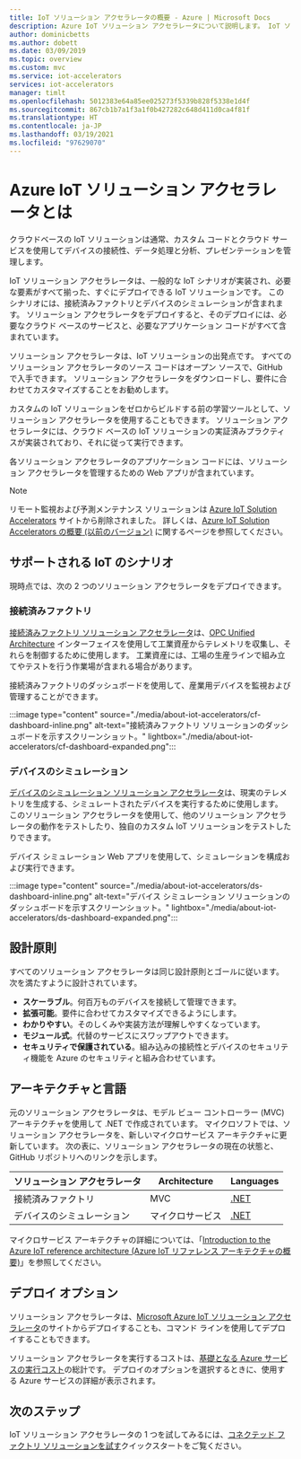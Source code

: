 ```yaml
---
title: IoT ソリューション アクセラレータの概要 - Azure | Microsoft Docs
description: Azure IoT ソリューション アクセラレータについて説明します。 IoT ソリューション アクセラレータは、すぐにデプロイできるエンドツーエンドの完全な IoT ソリューションです。
author: dominicbetts
ms.author: dobett
ms.date: 03/09/2019
ms.topic: overview
ms.custom: mvc
ms.service: iot-accelerators
services: iot-accelerators
manager: timlt
ms.openlocfilehash: 5012383e64a85ee025273f5339b828f5338e1d4f
ms.sourcegitcommit: 867cb1b7a1f3a1f0b427282c648d411d0ca4f81f
ms.translationtype: HT
ms.contentlocale: ja-JP
ms.lasthandoff: 03/19/2021
ms.locfileid: "97629070"
---
```

# <a name="what-are-azure-iot-solution-accelerators"></a>Azure IoT ソリューション アクセラレータとは

クラウドベースの IoT ソリューションは通常、カスタム コードとクラウド サービスを使用してデバイスの接続性、データ処理と分析、プレゼンテーションを管理します。

IoT ソリューション アクセラレータは、一般的な IoT シナリオが実装され、必要な要素がすべて揃った、すぐにデプロイできる IoT ソリューションです。 このシナリオには、接続済みファクトリとデバイスのシミュレーションが含まれます。 ソリューション アクセラレータをデプロイすると、そのデプロイには、必要なクラウド ベースのサービスと、必要なアプリケーション コードがすべて含まれています。

ソリューション アクセラレータは、IoT ソリューションの出発点です。 すべてのソリューション アクセラレータのソース コードはオープン ソースで、GitHub で入手できます。 ソリューション アクセラレータをダウンロードし、要件に合わせてカスタマイズすることをお勧めします。

カスタムの IoT ソリューションをゼロからビルドする前の学習ツールとして、ソリューション アクセラレータを使用することもできます。 ソリューション アクセラレータには、クラウド ベースの IoT ソリューションの実証済みプラクティスが実装されており、それに従って実行できます。

各ソリューション アクセラレータのアプリケーション コードには、ソリューション アクセラレータを管理するための Web アプリが含まれています。

> [!NOTE]
> リモート監視および予測メンテナンス ソリューションは [Azure IoT Solution Accelerators](https://www.azureiotsolutions.com/Accelerators) サイトから削除されました。 詳しくは、[Azure IoT Solution Accelerators の概要 (以前のバージョン)](/previous-versions/azure/iot-accelerators/about-iot-accelerators) に関するページを参照してください。

## <a name="supported-iot-scenarios"></a>サポートされる IoT のシナリオ

現時点では、次の 2 つのソリューション アクセラレータをデプロイできます。

### <a name="connected-factory"></a>接続済みファクトリ

[接続済みファクトリ ソリューション アクセラレータ](iot-accelerators-connected-factory-features.md)は、[OPC Unified Architecture](https://opcfoundation.org/about/opc-technologies/opc-ua/) インターフェイスを使用して工業資産からテレメトリを収集し、それらを制御するために使用します。 工業資産には、工場の生産ラインで組み立てやテストを行う作業場が含まれる場合があります。

接続済みファクトリのダッシュボードを使用して、産業用デバイスを監視および管理することができます。

:::image type="content" source="./media/about-iot-accelerators/cf-dashboard-inline.png" alt-text="接続済みファクトリ ソリューションのダッシュボードを示すスクリーンショット。" lightbox="./media/about-iot-accelerators/cf-dashboard-expanded.png":::

### <a name="device-simulation"></a>デバイスのシミュレーション

[デバイスのシミュレーション ソリューション アクセラレータ](iot-accelerators-device-simulation-overview.md)は、現実のテレメトリを生成する、シミュレートされたデバイスを実行するために使用します。 このソリューション アクセラレータを使用して、他のソリューション アクセラレータの動作をテストしたり、独自のカスタム IoT ソリューションをテストしたりできます。

デバイス シミュレーション Web アプリを使用して、シミュレーションを構成および実行できます。

:::image type="content" source="./media/about-iot-accelerators/ds-dashboard-inline.png" alt-text="デバイス シミュレーション ソリューションのダッシュボードを示すスクリーンショット。" lightbox="./media/about-iot-accelerators/ds-dashboard-expanded.png":::

## <a name="design-principles"></a>設計原則

すべてのソリューション アクセラレータは同じ設計原則とゴールに従います。 次を満たすように設計されています。

* **スケーラブル**。何百万ものデバイスを接続して管理できます。
* **拡張可能**。要件に合わせてカスタマイズできるようにします。
* **わかりやすい**。そのしくみや実装方法が理解しやすくなっています。
* **モジュール式**。代替のサービスにスワップアウトできます。
* **セキュリティで保護されている**。組み込みの接続性とデバイスのセキュリティ機能を Azure のセキュリティと組み合わせています。

## <a name="architectures-and-languages"></a>アーキテクチャと言語

元のソリューション アクセラレータは、モデル ビュー コントローラー (MVC) アーキテクチャを使用して .NET で作成されています。 マイクロソフトでは、ソリューション アクセラレータを、新しいマイクロサービス アーキテクチャに更新しています。 次の表に、ソリューション アクセラレータの現在の状態と、GitHub リポジトリへのリンクを示します。

| ソリューション アクセラレータ   | Architecture  | Languages     |
| ---------------------- | ------------- | ------------- |
| 接続済みファクトリ      | MVC           | [.NET](https://github.com/Azure/azure-iot-connected-factory)          |
| デバイスのシミュレーション      | マイクロサービス | [.NET](https://github.com/Azure/device-simulation-dotnet)          |

マイクロサービス アーキテクチャの詳細については、「[Introduction to the Azure IoT reference architecture (Azure IoT リファレンス アーキテクチャの概要)](/azure/architecture/reference-architectures/iot/)」を参照してください。

## <a name="deployment-options"></a>デプロイ オプション

ソリューション アクセラレータは、[Microsoft Azure IoT ソリューション アクセラレータ](https://www.azureiotsolutions.com/Accelerators#)のサイトからデプロイすることも、コマンド ラインを使用してデプロイすることもできます。

ソリューション アクセラレータを実行するコストは、[基礎となる Azure サービスの実行コスト](https://azure.microsoft.com/pricing)の総計です。 デプロイのオプションを選択するときに、使用する Azure サービスの詳細が表示されます。

## <a name="next-steps"></a>次のステップ

IoT ソリューション アクセラレータの 1 つを試してみるには、[コネクテッド ファクトリ ソリューションを試す](quickstart-connected-factory-deploy.md)クイックスタートをご覧ください。
